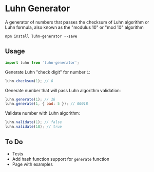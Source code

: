 # Luhn Generator
A generator of numbers that passes the checksum of Luhn algorithm or Luhn formula, also known as the "modulus 10" or "mod 10" algorithm

```
npm install luhn-generator --save
```

## Usage
```js
import luhn from 'luhn-generator';
```

Generate Luhn "check digit" for number `1`:
```js
luhn.checksum(1); // 8
```

Generate number that will pass Luhn algorithm validation:
```js
luhn.generate(1); // 18
luhn.generate(1, { pad: 5 }); // 00018
```

Validate number with Luhn algorithm:
```js
luhn.validate(1); // false
luhn.validate(18); // true
```

## To Do

- Tests
- Add hash function support for `generate` function
- Page with examples
